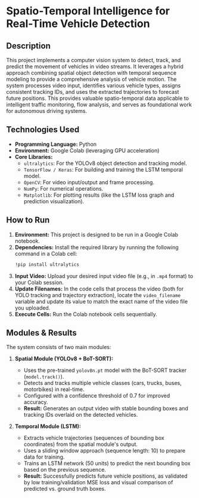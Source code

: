 # Spatio-Temporal Intelligence for Real-Time Vehicle Detection

## Description

This project implements a computer vision system to detect, track, and predict the movement of vehicles in video streams. It leverages a hybrid approach combining spatial object detection with temporal sequence modeling to provide a comprehensive analysis of vehicle motion. The system processes video input, identifies various vehicle types, assigns consistent tracking IDs, and uses the extracted trajectories to forecast future positions. This provides valuable spatio-temporal data applicable to intelligent traffic monitoring, flow analysis, and serves as foundational work for autonomous driving systems.

## Technologies Used

* **Programming Language:** Python
* **Environment:** Google Colab (leveraging GPU acceleration)
* **Core Libraries:**
    * `ultralytics`: For the YOLOv8 object detection and tracking model.
    * `TensorFlow / Keras`: For building and training the LSTM temporal model.
    * `OpenCV`: For video input/output and frame processing.
    * `NumPy`: For numerical operations.
    * `Matplotlib`: For plotting results (like the LSTM loss graph and prediction visualization).

## How to Run

1.  **Environment:** This project is designed to be run in a Google Colab notebook.
2.  **Dependencies:** Install the required library by running the following command in a Colab cell:
    ```bash
    !pip install ultralytics
    ```
3.  **Input Video:** Upload your desired input video file (e.g., in `.mp4` format) to your Colab session.
4.  **Update Filenames:** In the code cells that process the video (both for YOLO tracking and trajectory extraction), locate the `video_filename` variable and update its value to match the exact name of the video file you uploaded.
5.  **Execute Cells:** Run the Colab notebook cells sequentially.

## Modules & Results

The system consists of two main modules:

1.  **Spatial Module (YOLOv8 + BoT-SORT):**
    * Uses the pre-trained `yolov8n.pt` model with the BoT-SORT tracker (`model.track()`).
    * Detects and tracks multiple vehicle classes (cars, trucks, buses, motorbikes) in real-time.
    * Configured with a confidence threshold of 0.7 for improved accuracy.
    * **Result:** Generates an output video with stable bounding boxes and tracking IDs overlaid on the detected vehicles.

2.  **Temporal Module (LSTM):**
    * Extracts vehicle trajectories (sequences of bounding box coordinates) from the spatial module's output.
    * Uses a sliding window approach (sequence length: 10) to prepare data for training.
    * Trains an LSTM network (50 units) to predict the next bounding box based on the previous sequence.
    * **Result:** Successfully predicts future vehicle positions, as validated by low training/validation MSE loss and visual comparison of predicted vs. ground truth boxes.
